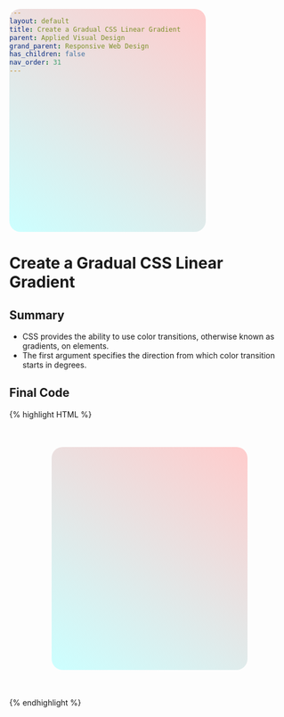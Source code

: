 ```yaml
---
layout: default
title: Create a Gradual CSS Linear Gradient
parent: Applied Visual Design
grand_parent: Responsive Web Design
has_children: false
nav_order: 31
---
```

# Create a Gradual CSS Linear Gradient
## Summary
- CSS provides the ability to use color transitions, otherwise known as gradients, on elements.
- The first argument specifies the direction from which color transition starts in degrees.

## Final Code

{% highlight HTML %}
<style>
  div {
    border-radius: 20px;
    width: 70%;
    height: 400px;
    margin: 50px auto;
    background: linear-gradient(35deg, #CCFFFF, #FFCCCC)
  }

</style>

<div></div>
{% endhighlight %}